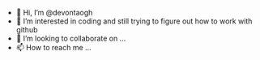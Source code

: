 - 👋 Hi, I’m @devontaogh
- 👀 I’m interested in coding
and still trying to figure out how to work with github
- 💞️ I’m looking to collaborate on ...
- 📫 How to reach me ...

<!---
devontaogh/devontaogh is a ✨ special ✨ repository because its `README.md` (this file) appears on your GitHub profile.
You can click the Preview link to take a look at your changes.
--->
